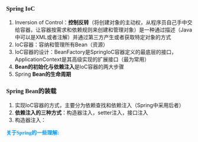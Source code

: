 ### <font face="Cabrili">Spring IoC</font>

1. Inversion of Control：**控制反转**（将创建对象的主动权，从程序员自己手中交给容器，让容器按需求和依赖规则来创建和管理对象）是一种通过描述（Java中可以是XML或者注解）并通过第三方产生或者获取特定对象的方式
2. IoC容器：容纳和管理所有Bean（资源）
3. IoC容器的设计：BeanFactory是SpringIoC容器定义的最底层的接口， ApplicationContext是其高级实现的扩展接口（最为常用）
4. **Bean的初始化与依赖注入**是IoC容器的两大步骤
5. Spring **Bean的生命周期**

### <font face="Cabrili">Spring Bean的装载</font>

1. 实现IoC容器的方式，主要分为依赖查找和依赖注入（Spring中采用后者）
2. **依赖注入的三种方式**：构造器注入，setter注入，接口注入
3. 构造器注入：










<font color=#0099ff face="楷体">**关于Spring的一些理解:**</font>
<!--stackedit_data:
eyJoaXN0b3J5IjpbLTI5MjE4ODkxNywxMDMzMjIyNTksMTQ4Nz
I3NDgyMCwtMTQxMzQxMjYyMl19
-->